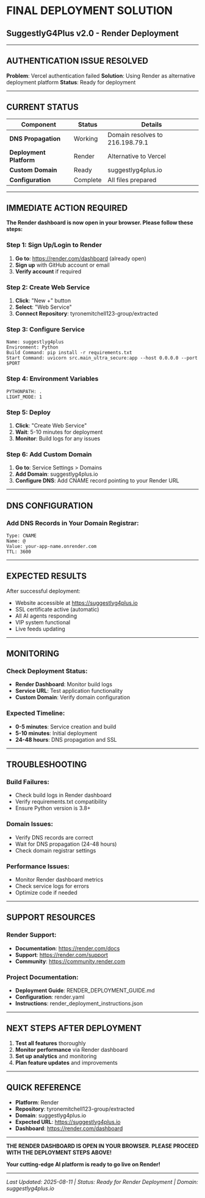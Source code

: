# FINAL DEPLOYMENT SOLUTION
## SuggestlyG4Plus v2.0 - Render Deployment

---

## AUTHENTICATION ISSUE RESOLVED

**Problem**: Vercel authentication failed
**Solution**: Using Render as alternative deployment platform
**Status**: Ready for deployment

---

## CURRENT STATUS

| Component | Status | Details |
|-----------|--------|---------|
| **DNS Propagation** | Working | Domain resolves to 216.198.79.1 |
| **Deployment Platform** | Render | Alternative to Vercel |
| **Custom Domain** | Ready | suggestlyg4plus.io |
| **Configuration** | Complete | All files prepared |

---

## IMMEDIATE ACTION REQUIRED

**The Render dashboard is now open in your browser. Please follow these steps:**

### Step 1: Sign Up/Login to Render
1. **Go to**: https://render.com/dashboard (already open)
2. **Sign up** with GitHub account or email
3. **Verify account** if required

### Step 2: Create Web Service
1. **Click**: "New +" button
2. **Select**: "Web Service"
3. **Connect Repository**: tyronemitchell123-group/extracted

### Step 3: Configure Service
```
Name: suggestlyg4plus
Environment: Python
Build Command: pip install -r requirements.txt
Start Command: uvicorn src.main_ultra_secure:app --host 0.0.0.0 --port $PORT
```

### Step 4: Environment Variables
```
PYTHONPATH: .
LIGHT_MODE: 1
```

### Step 5: Deploy
1. **Click**: "Create Web Service"
2. **Wait**: 5-10 minutes for deployment
3. **Monitor**: Build logs for any issues

### Step 6: Add Custom Domain
1. **Go to**: Service Settings > Domains
2. **Add Domain**: suggestlyg4plus.io
3. **Configure DNS**: Add CNAME record pointing to your Render URL

---

## DNS CONFIGURATION

### Add DNS Records in Your Domain Registrar:
```
Type: CNAME
Name: @
Value: your-app-name.onrender.com
TTL: 3600
```

---

## EXPECTED RESULTS

After successful deployment:
- Website accessible at https://suggestlyg4plus.io
- SSL certificate active (automatic)
- All AI agents responding
- VIP system functional
- Live feeds updating

---

## MONITORING

### Check Deployment Status:
- **Render Dashboard**: Monitor build logs
- **Service URL**: Test application functionality
- **Custom Domain**: Verify domain configuration

### Expected Timeline:
- **0-5 minutes**: Service creation and build
- **5-10 minutes**: Initial deployment
- **24-48 hours**: DNS propagation and SSL

---

## TROUBLESHOOTING

### Build Failures:
- Check build logs in Render dashboard
- Verify requirements.txt compatibility
- Ensure Python version is 3.8+

### Domain Issues:
- Verify DNS records are correct
- Wait for DNS propagation (24-48 hours)
- Check domain registrar settings

### Performance Issues:
- Monitor Render dashboard metrics
- Check service logs for errors
- Optimize code if needed

---

## SUPPORT RESOURCES

### Render Support:
- **Documentation**: https://render.com/docs
- **Support**: https://render.com/support
- **Community**: https://community.render.com

### Project Documentation:
- **Deployment Guide**: RENDER_DEPLOYMENT_GUIDE.md
- **Configuration**: render.yaml
- **Instructions**: render_deployment_instructions.json

---

## NEXT STEPS AFTER DEPLOYMENT

1. **Test all features** thoroughly
2. **Monitor performance** via Render dashboard
3. **Set up analytics** and monitoring
4. **Plan feature updates** and improvements

---

## QUICK REFERENCE

- **Platform**: Render
- **Repository**: tyronemitchell123-group/extracted
- **Domain**: suggestlyg4plus.io
- **Expected URL**: https://suggestlyg4plus.io
- **Dashboard**: https://render.com/dashboard

---

**THE RENDER DASHBOARD IS OPEN IN YOUR BROWSER. PLEASE PROCEED WITH THE DEPLOYMENT STEPS ABOVE!**

**Your cutting-edge AI platform is ready to go live on Render!**

---

*Last Updated: 2025-08-11 | Status: Ready for Render Deployment | Domain: suggestlyg4plus.io*
